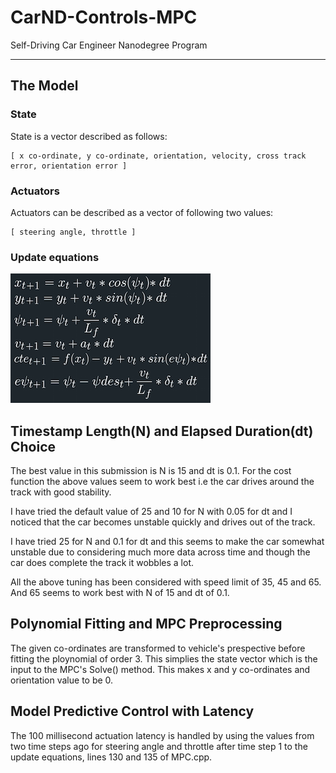 # CarND-Controls-MPC
Self-Driving Car Engineer Nanodegree Program

---

[//]: # (Image References)

[image1]: ./images/update_eqs.png "Update Equations"

## The Model

### State

State is a vector described as follows:
```
[ x co-ordinate, y co-ordinate, orientation, velocity, cross track error, orientation error ]
```

### Actuators

Actuators can be described as a vector of following two values:
```
[ steering angle, throttle ]
```

### Update equations

![alt text][image1]

## Timestamp Length(N) and Elapsed Duration(dt) Choice

The best value in this submission is N is 15 and dt is 0.1. For the cost function the above values seem to work best i.e the car drives around the track with good stability.

I have tried the default value of 25 and 10 for N with 0.05 for dt and I noticed that the car becomes unstable quickly and drives out of the track.

I have tried 25 for N and 0.1 for dt and this seems to make the car somewhat unstable due to considering much more data across time and though the car does complete the track it wobbles a lot.

All the above tuning has been considered with speed limit of 35, 45 and 65. And 65 seems to work best with N of 15 and dt of 0.1.

## Polynomial Fitting and MPC Preprocessing

The given co-ordinates are transformed to vehicle's prespective before fitting the ploynomial of order 3. This simplies the state vector which is the input to the MPC's Solve() method. This makes x and y co-ordinates and orientation value to be 0.

## Model Predictive Control with Latency

The 100 millisecond actuation latency is handled by using the values from two time steps ago for steering angle and throttle after time step 1 to the update equations, lines 130 and 135 of MPC.cpp.



